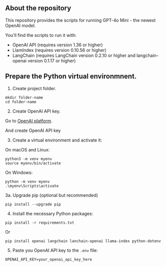 ## About the repository

This repository provides the scripts for running GPT-4o Mini - the newest OpenAI model.

You'll find the scripts to run it with:
- OpenAI API (requires version 1.36 or higher)
- LlamIndex (requires version 0.10.56 or higher)
- LangChain (requires LangChain version 0.2.10 or higher and langchain-openai version 0.1.17 or higher)

## Prepare the Python virtual environmnent.

1. Create project folder.

```shell
mkdir folder-name
cd folder-name
```

2. Create OpenAI API key.

Go to [OpenAI platform](https://platform.openai.com/api-keys).

And create OpenAI API key

3. Create a virtual environment and activate it:

On macOS and Linux:
```shell
python3 -m venv myenv
source myenv/bin/activate
```

On Windows:
```shell
python -m venv myenv
.\myenv\Scripts\activate
```

3a. Upgrade pip (optional but recommended)
```shell
pip install --upgrade pip
```

4. Install the necessary Python packages:
```shell
pip install -r requirements.txt
```

Or
```shell
pip install openai langchain lanchain-openai llama-index python-dotenv
```

5. Paste you OpenAI API key to the `.env` file:

```
OPENAI_API_KEY=your_openai_api_key_here
```


